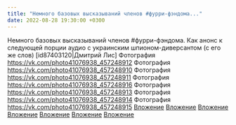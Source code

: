 ```yaml
---
title: "Немного базовых высказываний членов #фурри-фэндома..."
date: 2022-08-28 19:30:00 +0300
---
```


Немного базовых высказываний членов #фурри-фэндома. Как анонс к следующей порции аудио с украинским шпионом-диверсантом (с его же слов) [id87403120|Дмитрий Лис]
Фотография
<a class="vk-attach" href="https://vk.com/photo41076938_457248912">https://vk.com/photo41076938_457248912</a>
Фотография
<a class="vk-attach" href="https://vk.com/photo41076938_457248910">https://vk.com/photo41076938_457248910</a>
Фотография
<a class="vk-attach" href="https://vk.com/photo41076938_457248911">https://vk.com/photo41076938_457248911</a>
Фотография
<a class="vk-attach" href="https://vk.com/photo41076938_457248916">https://vk.com/photo41076938_457248916</a>
Фотография
<a class="vk-attach" href="https://vk.com/photo41076938_457248913">https://vk.com/photo41076938_457248913</a>
Фотография
<a class="vk-attach" href="https://vk.com/photo41076938_457248914">https://vk.com/photo41076938_457248914</a>
Фотография
<a class="vk-attach" href="https://vk.com/photo41076938_457248915">https://vk.com/photo41076938_457248915</a>
<a class="vk-attach" href="https://vk.com/photo41076938_457248912">Вложение</a>
<a class="vk-attach" href="https://vk.com/photo41076938_457248910">Вложение</a>
<a class="vk-attach" href="https://vk.com/photo41076938_457248911">Вложение</a>
<a class="vk-attach" href="https://vk.com/photo41076938_457248916">Вложение</a>
<a class="vk-attach" href="https://vk.com/photo41076938_457248913">Вложение</a>
<a class="vk-attach" href="https://vk.com/photo41076938_457248914">Вложение</a>
<a class="vk-attach" href="https://vk.com/photo41076938_457248915">Вложение</a>
